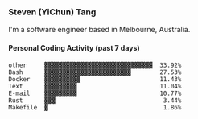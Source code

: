 ### Steven (YiChun) Tang

I'm a software engineer based in Melbourne, Australia.

#### Personal Coding Activity (past 7 days)
```
other     ▓▓▓▓▓▓▓▓▓▓▓▓▓▓▓▓▓▓▓▓▓▓▓▓▓▓▓▓▓▓  33.92%
Bash      ▓▓▓▓▓▓▓▓▓▓▓▓▓▓▓▓▓▓▓▓▓▓▓▓        27.53%
Docker    ▓▓▓▓▓▓▓▓▓▓                      11.43%
Text      ▓▓▓▓▓▓▓▓▓                       11.04%
E-mail    ▓▓▓▓▓▓▓▓▓                       10.77%
Rust      ▓▓▓                              3.44%
Makefile  ▓                                1.86%
```
